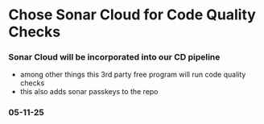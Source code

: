 # Chose Sonar Cloud for Code Quality Checks
### Sonar Cloud will be incorporated into our CD pipeline
 - among other things this 3rd party free program will run code quality checks
 - this also adds sonar passkeys to the repo
### 05-11-25
